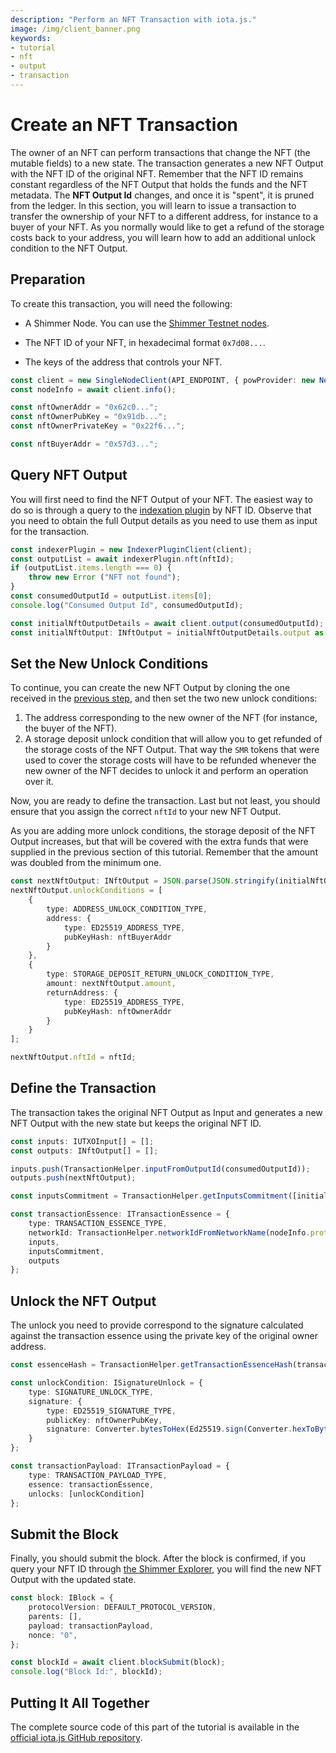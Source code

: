 ```yaml
---
description: "Perform an NFT Transaction with iota.js."
image: /img/client_banner.png
keywords:
- tutorial
- nft
- output
- transaction
---
```


# Create an NFT Transaction

The owner of an NFT can perform transactions that change the NFT (the mutable fields) to a new state. The transaction generates a new NFT Output with the NFT ID of the original NFT. Remember that the NFT ID remains constant regardless of the NFT Output that holds the funds and the NFT metadata. The **NFT Output Id** changes, and once it is "spent", it is pruned from the ledger.
In this section, you will learn to issue a transaction to transfer the ownership of your NFT to a different address, for instance to a buyer of your NFT. As you normally would like to get a refund of the storage costs back to your address, you will learn how to add an additional unlock condition to the NFT Output.

## Preparation

To create this transaction, you will need the following:

* A Shimmer Node. You can use the [Shimmer Testnet nodes](https://api.testnet.shimmer.network).

* The NFT ID of your NFT, in hexadecimal format `0x7d08...`.

* The keys of the address that controls your NFT.

```typescript
const client = new SingleNodeClient(API_ENDPOINT, { powProvider: new NeonPowProvider() });
const nodeInfo = await client.info();

const nftOwnerAddr = "0x62c0...";
const nftOwnerPubKey = "0x91db...";
const nftOwnerPrivateKey = "0x22f6...";

const nftBuyerAddr = "0x57d3...";
```

## Query NFT Output

You will first need to find the NFT Output of your NFT. The easiest way to do so is through a query to the [indexation plugin](https://wiki.iota.org/shimmer/inx-indexer/welcome/) by NFT ID. Observe that you need to obtain the full Output details as you need to use them as input for the transaction.

```typescript
const indexerPlugin = new IndexerPluginClient(client);
const outputList = await indexerPlugin.nft(nftId);
if (outputList.items.length === 0) {
    throw new Error ("NFT not found");
}
const consumedOutputId = outputList.items[0];
console.log("Consumed Output Id", consumedOutputId);

const initialNftOutputDetails = await client.output(consumedOutputId);
const initialNftOutput: INftOutput = initialNftOutputDetails.output as INftOutput;
```

## Set the New Unlock Conditions

To continue, you can create the new NFT Output by cloning the one received in the [previous step](#query-nft-output), and then set the two new unlock conditions:

1. The address corresponding to the new owner of the NFT (for instance, the buyer of the NFT).
2. A storage deposit unlock condition that will allow you to get refunded of the storage costs of the NFT Output. That way the `SMR` tokens that were used to cover the storage costs will have to be refunded whenever the new owner of the NFT decides to unlock it and perform an operation over it.

Now, you are ready to define the transaction. Last but not least, you should ensure that you assign the correct `nftId` to your new NFT Output.

As you are adding more unlock conditions, the storage deposit of the NFT Output increases, but that will be covered with the extra funds that were supplied in the previous section of this tutorial. Remember that the amount was doubled from the minimum one.

```typescript
const nextNftOutput: INftOutput = JSON.parse(JSON.stringify(initialNftOutput));
nextNftOutput.unlockConditions = [
    {
        type: ADDRESS_UNLOCK_CONDITION_TYPE,
        address: {
            type: ED25519_ADDRESS_TYPE,
            pubKeyHash: nftBuyerAddr
        }
    },
    {
        type: STORAGE_DEPOSIT_RETURN_UNLOCK_CONDITION_TYPE,
        amount: nextNftOutput.amount,
        returnAddress: {
            type: ED25519_ADDRESS_TYPE,
            pubKeyHash: nftOwnerAddr
        }
    }
];

nextNftOutput.nftId = nftId;
```

## Define the Transaction

The transaction takes the original NFT Output as Input and generates a new NFT Output with the new state but keeps the original NFT ID.

```typescript
const inputs: IUTXOInput[] = [];
const outputs: INftOutput[] = [];

inputs.push(TransactionHelper.inputFromOutputId(consumedOutputId));
outputs.push(nextNftOutput);

const inputsCommitment = TransactionHelper.getInputsCommitment([initialNftOutput]);

const transactionEssence: ITransactionEssence = {
    type: TRANSACTION_ESSENCE_TYPE,
    networkId: TransactionHelper.networkIdFromNetworkName(nodeInfo.protocol.networkName),
    inputs,
    inputsCommitment,
    outputs
};
```

## Unlock the NFT Output

The unlock you need to provide correspond to the signature calculated against the transaction essence using the private key of the original owner address.

```typescript
const essenceHash = TransactionHelper.getTransactionEssenceHash(transactionEssence);

const unlockCondition: ISignatureUnlock = {
    type: SIGNATURE_UNLOCK_TYPE,
    signature: {
        type: ED25519_SIGNATURE_TYPE,
        publicKey: nftOwnerPubKey,
        signature: Converter.bytesToHex(Ed25519.sign(Converter.hexToBytes(nftOwnerPrivateKey), essenceHash), true)
    }
};

const transactionPayload: ITransactionPayload = {
    type: TRANSACTION_PAYLOAD_TYPE,
    essence: transactionEssence,
    unlocks: [unlockCondition]
};
```

## Submit the Block

Finally, you should submit the block. After the block is confirmed, if you query your NFT ID through [the Shimmer Explorer](https://explorer.shimmer.network/shimmer), you will find the new NFT Output with the updated state.

```typescript
const block: IBlock = {
    protocolVersion: DEFAULT_PROTOCOL_VERSION,
    parents: [],
    payload: transactionPayload,
    nonce: "0",
};

const blockId = await client.blockSubmit(block);
console.log("Block Id:", blockId);
```

## Putting It All Together

The complete source code of this part of the tutorial is available in the [official iota.js GitHub repository](https://github.com/iotaledger/iota.js/blob/feat/stardust/packages/iota/examples/shimmer-nft-transaction-tutorial/src/nft-transaction.ts).
